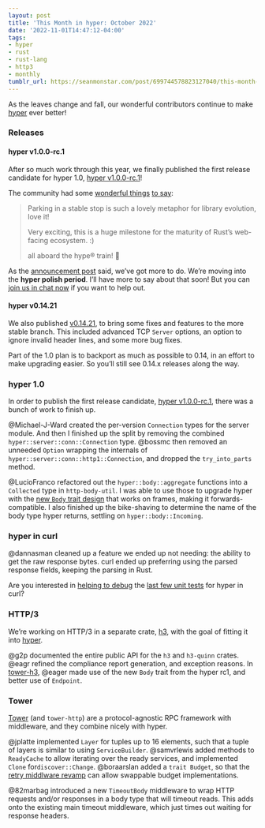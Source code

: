 ```yaml
---
layout: post
title: 'This Month in hyper: October 2022'
date: '2022-11-01T14:47:12-04:00'
tags:
- hyper
- rust
- rust-lang
- http3
- monthly
tumblr_url: https://seanmonstar.com/post/699744578823127040/this-month-in-hyper-october-2022
---
```

As the leaves change and fall, our wonderful contributors continue to make [hyper](https://hyper.rs) ever better!

### Releases

#### hyper v1.0.0-rc.1

After so much work through this year, we finally published the first release candidate for hyper 1.0, [hyper v1.0.0-rc.1](https://seanmonstar.com/blog/2022-10-26-hyper-v100-rc1/)!

The community had some [wonderful things](https://www.reddit.com/r/rust/comments/ydzedc/hyper_v100_release_candidate_1/) [to say](https://twitter.com/seanmonstar/status/1585275994235101189):

> Parking in a stable stop is such a lovely metaphor for library evolution, love it!
> 
> Very exciting, this is a huge milestone for the maturity of Rust’s web-facing ecosystem. :)
> 
> all aboard the hype® train! 🚂

As the [announcement post](https://seanmonstar.com/blog/2022-10-26-hyper-v100-rc1/) said, we’ve got more to do. We’re moving into the **hyper polish period**. I’ll have more to say about that soon! But you can [join us in chat now](https://discord.gg/kkwpueZ) if you want to help out.

#### hyper v0.14.21

We also published [v0.14.21](https://github.com/hyperium/hyper/releases/tag/v0.14.21), to bring some fixes and features to the more stable branch. This included advanced TCP `Server` options, an option to ignore invalid header lines, and some more bug fixes.

Part of the 1.0 plan is to backport as much as possible to 0.14, in an effort to make upgrading easier. So you’ll still see 0.14.x releases along the way.

### hyper 1.0

In order to publish the first release candidate, [hyper v1.0.0-rc.1](https://seanmonstar.com/blog/2022-10-26-hyper-v100-rc1/), there was a bunch of work to finish up.

@Michael-J-Ward created the per-version `Connection` types for the server module. And then I finished up the split by removing the combined `hyper::server::conn::Connection` type. @bossmc then removed an unneeded `Option` wrapping the internals of `hyper::server::conn::http1::Connection`, and dropped the `try_into_parts` method.

@LucioFranco refactored out the `hyper::body::aggregate` functions into a `Collected` type in `http-body-util`. I was able to use those to upgrade hyper with the [new `Body` trait design](https://github.com/hyperium/hyper/issues/2840) that works on frames, making it forwards-compatible. I also finished up the bike-shaving to determine the name of the body type hyper returns, settling on `hyper::body::Incoming`.

### hyper in curl

@dannasman cleaned up a feature we ended up not needing: the ability to get the raw response bytes. curl ended up preferring using the parsed response fields, keeping the parsing in Rust.

Are you interested in [helping to debug](https://seanmonstar.com/blog/2022-03-16-help-stabilize-hyper-in-curl/) the [last few unit tests](https://github.com/orgs/hyperium/projects/2/views/1) for hyper in curl?

### HTTP/3

We’re working on HTTP/3 in a separate crate, [h3](https://github.com/hyperium/h3), with the goal of fitting it into [hyper](https://hyper.rs).

@g2p documented the entire public API for the `h3` and `h3-quinn` crates. @eagr refined the compliance report generation, and exception reasons. In [tower-h3](https://github.com/seanmonstar/tower-h3), @eager made use of the new `Body` trait from the hyper rc1, and better use of `Endpoint`.

### Tower

[Tower](https://github.com/tower-rs/tower) (and `tower-http`) are a protocol-agnostic RPC framework with middleware, and they combine nicely with hyper.

@jplatte implemented `Layer` for tuples up to 16 elements, such that a tuple of layers is similar to using `ServiceBuilder`. @samvrlewis added methods to `ReadyCache` to allow iterating over the ready services, and implemented `Clone` for`discover::Change`. @boraarslan added a `trait Budget`, so that the [retry middlware revamp](https://github.com/tower-rs/tower/issues/682) can allow swappable budget implementations.

@82marbag introduced a new `TimeoutBody` middleware to wrap HTTP requests and/or responses in a body type that will timeout reads. This adds onto the existing main timeout middleware, which just times out waiting for response headers.

